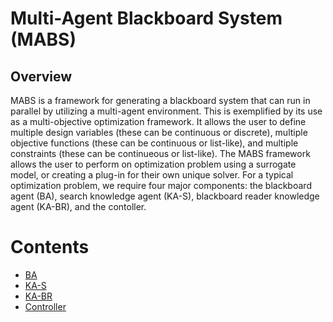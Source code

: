 # Multi-Agent Blackboard System (MABS)

## Overview

MABS is a framework for generating a blackboard system that can run in parallel by utilizing a multi-agent environment.
This is exemplified by its use as a multi-objective optimization framework. 
It allows the user to define multiple design variables (these can be continuous or discrete), multiple objective functions (these can be continuous or list-like), and multiple constraints (these can be continueous or list-like).
The MABS framework allows the user to perform on optimization problem using a surrogate model, or creating a plug-in for their own unique solver.
For a typical optimization problem, we require four major components: the blackboard agent (BA), search knowledge agent (KA-S), blackboard reader knowledge agent (KA-BR), and the contoller. 

# Contents

* [BA](source/blackboard.md)
* [KA-S](source/kas.md)
* [KA-BR](source/kas.md)
* [Controller](source/controller.md)